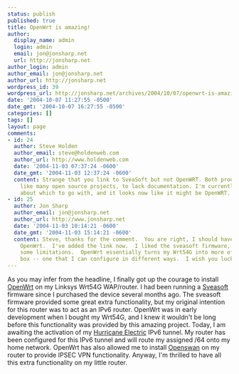 ```yaml
---
status: publish
published: true
title: OpenWrt is amazing!
author:
  display_name: admin
  login: admin
  email: jon@jonsharp.net
  url: http://jonsharp.net
author_login: admin
author_email: jon@jonsharp.net
author_url: http://jonsharp.net
wordpress_id: 39
wordpress_url: http://jonsharp.net/archives/2004/10/07/openwrt-is-amazing/
date: '2004-10-07 11:27:55 -0500'
date_gmt: '2004-10-07 16:27:55 -0500'
categories: []
tags: []
layout: page
comments:
- id: 24
  author: Steve Holden
  author_email: steve@holdenweb.com
  author_url: http://www.holdenweb.com
  date: '2004-11-03 07:37:24 -0600'
  date_gmt: '2004-11-03 12:37:24 -0600'
  content: Strange that you link to SveaSoft but not OpenWRT. Both products seem,
    like many open source projects, to lack documentation. I'm currently dithering
    about which to go with, and it looks now like it might be OpenWRT.
- id: 25
  author: Jon Sharp
  author_email: jon@jonsharp.net
  author_url: http://www.jonsharp.net
  date: '2004-11-03 10:14:21 -0600'
  date_gmt: '2004-11-03 15:14:21 -0600'
  content: Steve, thanks for the comment.  You are right, I should have linked to
    OpenWrt.  I've added the link now.  I liked the sveasoft firmware, but it had
    some limitations.  OpenWrt essentially turns my Wrt54G into more of a "real" Linux
    box -- one that I can configure in different ways.  I wish you luck!
---
```

As you may infer from the headline, I finally got up the courage to install [OpenWrt](http://openwrt.org) on my Linksys Wrt54G WAP/router.  I had been running a [Sveasoft](http://www.sveasoft.com) firmware since I purchased the device several months ago.  The sveasoft firmware provided some great extra functionality, but my original intention for this router was to act as an IPv6 router.  OpenWrt was in early development when I bought my Wrt54G, and I knew it wouldn't be long before this functionality was provided by this amazing project.  Today, I am awaiting the activation of my [Hurricane Electric](http://tunnelbroker.net) IPv6 tunnel.  My router has been configured for this IPv6 tunnel and will route my assigned /64 onto my home network.  OpenWrt has also allowed me to install [Openswan](http://www.openswan.org) on my router to provide IPSEC VPN functionality.  Anyway, I'm thrilled to have all this extra functionality on my little router.
